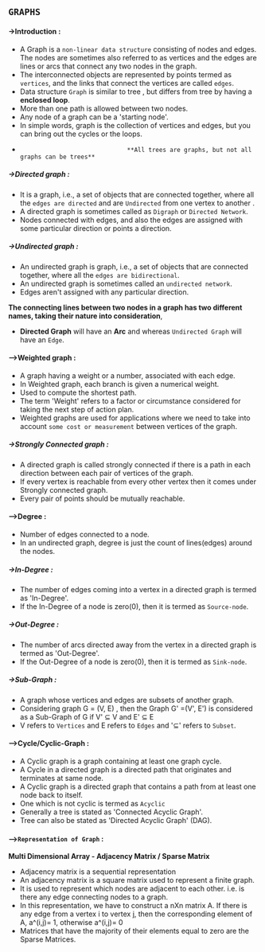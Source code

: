 ## `GRAPHS`

#### ->Introduction :
- A Graph is a `non-linear data structure` consisting of nodes and edges. The nodes are sometimes also referred to as vertices and the edges are lines or arcs that connect any two nodes in the graph.
- The interconnected objects are represented by points termed as `vertices`, and the links that connect the vertices are called `edges`.
- Data structure `Graph` is similar to tree , but differs from tree by having a **enclosed loop**.
- More than one path is allowed between two nodes.
- Any node of a graph can be a 'starting node'.   
- In simple words, graph is the collection of vertices and edges, but you can bring out the cycles or the loops.
-                                   **All trees are graphs, but not all graphs can be trees**

##### ->Directed graph :
- It is a graph, i.e., a set of objects that are connected together, where all the `edges are directed` and are `Undirected` from one vertex to another .
- A directed graph is sometimes called as `Digraph` or `Directed Network`.  
- Nodes connected with edges, and also the edges are assigned with some particular direction or points a direction.

##### ->Undirected graph :
- An undirected graph is graph, i.e., a set of objects that are connected together, where all the `edges are bidirectional`.
- An undirected graph is sometimes called an `undirected network`.
- Edges aren't assigned with any particular direction.

**The connecting lines between two nodes in a graph has two different names, taking their nature into consideration**,
- **Directed Graph** will have an **Arc** and whereas `Undirected Graph` will have an `Edge`.  

#### -->Weighted graph :
- A graph having a weight or a number, associated with each edge.
- In Weighted graph, each branch is given a numerical weight.
- Used to compute the shortest path.
- The term 'Weight' refers to a factor or circumstance considered for taking the next step of action plan.
- Weighted graphs are used for applications where we need to take into account `some cost or measurement` between vertices of the graph.

##### ->Strongly Connected graph :
- A directed graph is called strongly connected if there is a path in each direction between each pair of vertices of the graph.
- If every vertex is reachable from every other vertex then it comes under Strongly connected graph.
- Every pair of points should be mutually reachable.

#### -->Degree :
- Number of edges connected to a node.
- In an undirected graph, degree is just the count of lines(edges) around the nodes.

##### ->In-Degree :
- The number of edges coming into a vertex in a directed graph is termed as 'In-Degree'.
- If the In-Degree of a node is zero(0), then it is termed as `Source-node`.

##### ->Out-Degree :
- The number of arcs directed away from the vertex in a directed graph is termed as 'Out-Degree'.
- If the Out-Degree of a node is zero(0), then it is termed as `Sink-node`.

##### ->Sub-Graph :
- A graph whose vertices and edges are subsets of another graph.
- Considering graph G = (V, E) , then the Graph G' =(V', E') is considered as a Sub-Graph of G if V' ⊆ V and E' ⊆ E
- V refers to `Vertices` and E refers to `Edges` and '⊆' refers to `Subset`.

#### -->Cycle/Cyclic-Graph :
- A Cyclic graph is a graph containing at least one graph cycle.
- A Cycle in a directed graph is a directed path that originates and terminates at same node.
- A Cyclic graph is a directed graph that contains a path from at least one node back to itself.
- One which is not cyclic is termed as `Acyclic`  
- Generally a tree is stated as 'Connected Acyclic Graph'.
- Tree can also be stated as 'Directed Acyclic Graph' (DAG).

#### -->`Representation of Graph` :
**Multi Dimensional Array - Adjacency Matrix / Sparse Matrix**
- Adjacency matrix is a sequential representation
- An adjacency matrix is a square matrix used to represent a finite graph.
- It is used to represent which nodes are adjacent to each other. i.e. is there any edge connecting nodes to a graph.
- In this representation, we have to construct a nXn matrix A. If there is any edge from a vertex i to vertex j, then the corresponding element of A, a^(i,j)= 1, otherwise a^(i,j)= 0
- Matrices that have the majority of their elements equal to zero are the Sparse Matrices.
